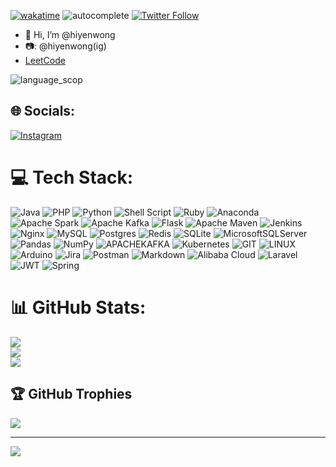 [![wakatime](https://wakatime.com/badge/user/53dbcd32-dca2-480e-8761-a29001014810.svg)](https://wakatime.com/@53dbcd32-dca2-480e-8761-a29001014810)
![autocomplete](https://codeium.com/badges/user/hiyen-wong/autocomplete)
[![Twitter Follow](https://img.shields.io/badge/style--blue?style=social&logo=twitter&label=Follow%20%40hiyenwong)](https://twitter.com/intent/follow?screen_name=hiyenwong)
- 👋 Hi, I’m @hiyenwong
- 📷: @hiyenwong(ig)
- [LeetCode](https://leetcode.cn/u/hiyenwong/)

<!---
hiyenwong/hiyenwong is a ✨ special ✨ repository because its `README.md` (this file) appears on your GitHub profile.
You can click the Preview link to take a look at your changes.
--->
![language_scop](https://wakatime.com/share/@53dbcd32-dca2-480e-8761-a29001014810/7888ae84-ad1d-4a52-bbf1-5e768e5e8958.png "language_scop")

## 🌐 Socials:
[![Instagram](https://img.shields.io/badge/Instagram-%23E4405F.svg?logo=Instagram&logoColor=white)](https://instagram.com/hiyenwong) 

# 💻 Tech Stack:
![Java](https://img.shields.io/badge/java-%23ED8B00.svg?style=flat&logo=openjdk&logoColor=white) ![PHP](https://img.shields.io/badge/php-%23777BB4.svg?style=flat&logo=php&logoColor=white) ![Python](https://img.shields.io/badge/python-3670A0?style=flat&logo=python&logoColor=ffdd54) ![Shell Script](https://img.shields.io/badge/shell_script-%23121011.svg?style=flat&logo=gnu-bash&logoColor=white) ![Ruby](https://img.shields.io/badge/ruby-%23CC342D.svg?style=flat&logo=ruby&logoColor=white) ![Anaconda](https://img.shields.io/badge/Anaconda-%2344A833.svg?style=flat&logo=anaconda&logoColor=white) ![Apache Spark](https://img.shields.io/badge/Apache%20Spark-FDEE21?style=flat&logo=apachespark&logoColor=black) ![Apache Kafka](https://img.shields.io/badge/Apache%20Kafka-000?style=flat&logo=apachekafka) ![Flask](https://img.shields.io/badge/flask-%23000.svg?style=flat&logo=flask&logoColor=white) ![Apache Maven](https://img.shields.io/badge/Apache%20Maven-C71A36?style=flat&logo=Apache%20Maven&logoColor=white) ![Jenkins](https://img.shields.io/badge/jenkins-%232C5263.svg?style=flat&logo=jenkins&logoColor=white) ![Nginx](https://img.shields.io/badge/nginx-%23009639.svg?style=flat&logo=nginx&logoColor=white) ![MySQL](https://img.shields.io/badge/mysql-%2300000f.svg?style=flat&logo=mysql&logoColor=white) ![Postgres](https://img.shields.io/badge/postgres-%23316192.svg?style=flat&logo=postgresql&logoColor=white) ![Redis](https://img.shields.io/badge/redis-%23DD0031.svg?style=flat&logo=redis&logoColor=white) ![SQLite](https://img.shields.io/badge/sqlite-%2307405e.svg?style=flat&logo=sqlite&logoColor=white) ![MicrosoftSQLServer](https://img.shields.io/badge/Microsoft%20SQL%20Server-CC2927?style=flat&logo=microsoft%20sql%20server&logoColor=white) ![Pandas](https://img.shields.io/badge/pandas-%23150458.svg?style=flat&logo=pandas&logoColor=white) ![NumPy](https://img.shields.io/badge/numpy-%23013243.svg?style=flat&logo=numpy&logoColor=white) ![APACHEKAFKA](https://img.shields.io/badge/apachekafka-231F20.svg?style=flat&logo=apachekafka&logoColor=white&color=%23231F20) ![Kubernetes](https://img.shields.io/badge/kubernetes-%23326ce5.svg?style=flat&logo=kubernetes&logoColor=white) ![GIT](https://img.shields.io/badge/Git-fc6d26?style=flat&logo=git&logoColor=white) ![LINUX](https://img.shields.io/badge/Linux-FCC624?style=flat&logo=linux&logoColor=black) ![Arduino](https://img.shields.io/badge/-Arduino-00979D?style=flat&logo=Arduino&logoColor=white) ![Jira](https://img.shields.io/badge/jira-%230A0FFF.svg?style=flat&logo=jira&logoColor=white) ![Postman](https://img.shields.io/badge/Postman-FF6C37?style=flat&logo=postman&logoColor=white) ![Markdown](https://img.shields.io/badge/markdown-%23000000.svg?style=flat&logo=markdown&logoColor=white) ![Alibaba Cloud](https://img.shields.io/badge/AlibabaCloud-%23FF6701.svg?style=flat&logo=alibabacloud&logoColor=white) ![Laravel](https://img.shields.io/badge/laravel-%23FF2D20.svg?style=flat&logo=laravel&logoColor=white) ![JWT](https://img.shields.io/badge/JWT-black?style=flat&logo=JSON%20web%20tokens) ![Spring](https://img.shields.io/badge/spring-%236DB33F.svg?style=flat&logo=spring&logoColor=white)
# 📊 GitHub Stats:
![](https://github-readme-stats.vercel.app/api?username=hiyenwong&theme=ayu-mirage&hide_border=false&include_all_commits=true&count_private=true)<br/>
![](https://github-readme-streak-stats.herokuapp.com/?user=hiyenwong&theme=ayu-mirage&hide_border=false)<br/>
![](https://github-readme-stats.vercel.app/api/top-langs/?username=hiyenwong&theme=ayu-mirage&hide_border=false&include_all_commits=true&count_private=true&layout=compact)

## 🏆 GitHub Trophies
![](https://github-profile-trophy.vercel.app/?username=hiyenwong&theme=radical&no-frame=false&no-bg=true&margin-w=4)

---
[![](https://visitcount.itsvg.in/api?id=hiyenwong&icon=1&color=3)](https://visitcount.itsvg.in)

<!-- Proudly created with GPRM ( https://gprm.itsvg.in ) -->
